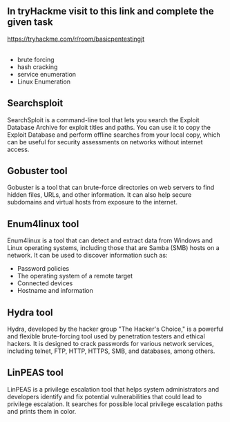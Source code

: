 <h2>In tryHackme visit to this link and complete the given task</h2>
<a href="https://tryhackme.com/r/room/basicpentestingjt">https://tryhackme.com/r/room/basicpentestingjt</a>
<br><br><ul>
  <li>brute forcing</li> 
  <li>hash cracking </li>
  <li>service enumeration</li>
  <li>Linux Enumeration</li>
</ul>
<h2>Searchsploit</h2>
<p>
  SearchSploit is a command-line tool that lets you search the Exploit Database Archive for exploit titles and paths. 
  You can use it to copy the Exploit Database and perform offline searches from your local copy, which can be useful 
  for security assessments on networks without internet access. 
</p>
<h2>Gobuster tool</h2>
<p>
  Gobuster is a tool that can brute-force directories on web servers to find hidden files, URLs, and other information. 
  It can also help secure subdomains and virtual hosts from exposure to the internet.
</p>
<h2>Enum4linux tool</h2>
<p>
  Enum4linux is a tool that can detect and extract data from Windows and Linux operating systems, including those that are Samba (SMB) hosts on a network. 
  It can be used to discover information such as:
  <ul>
    <li>Password policies</li>
    <li>The operating system of a remote target</li>
    <li>Connected devices</li>
    <li>Hostname and information</li>
  </ul>
</p>
<h2>Hydra tool</h2>
<p>
  Hydra, developed by the hacker group "The Hacker's Choice," is a powerful and flexible brute-forcing tool used by penetration testers and ethical hackers. 
  It is designed to crack passwords for various network services, including telnet, FTP, HTTP, HTTPS, SMB, and databases, among others.
</p>
<h2>LinPEAS tool</h2>
<p>
  LinPEAS is a privilege escalation tool that helps system administrators and developers identify and fix potential vulnerabilities that could lead 
  to privilege escalation. It searches for possible local privilege escalation paths and prints them in color.
</p>
